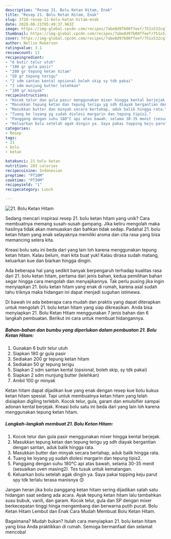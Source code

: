 ```yaml
---
description: "Resep 21. Bolu Ketan Hitam, Enak"
title: "Resep 21. Bolu Ketan Hitam, Enak"
slug: 3720-resep-21-bolu-ketan-hitam-enak
date: 2020-08-21T05:49:37.963Z
image: https://img-global.cpcdn.com/recipes/7abe8d97b00ffeef/751x532cq70/21-bolu-ketan-hitam-foto-resep-utama.jpg
thumbnail: https://img-global.cpcdn.com/recipes/7abe8d97b00ffeef/751x532cq70/21-bolu-ketan-hitam-foto-resep-utama.jpg
cover: https://img-global.cpcdn.com/recipes/7abe8d97b00ffeef/751x532cq70/21-bolu-ketan-hitam-foto-resep-utama.jpg
author: Nellie Roberson
ratingvalue: 3.1
reviewcount: 13
recipeingredient:
- "6 butir telur utuh"
- "180 gr gula pasir"
- "200 gr tepung ketan hitam"
- "50 gr tepung terigu"
- "2 sdm santan kental opsional boleh skip sy tdk pakai"
- "2 sdm munjung butter lelehkan"
- "100 gr minyak"
recipeinstructions:
- "Kocok telur dan gula pasir menggunakan mixer hingga kental berjejak."
- "Masukkan tepung ketan dan tepung terigu yg sdh diayak bergantian dengan santan, aduk balik hingga rata."
- "Masukkan butter dan minyak secara bertahap, aduk balik hingga rata."
- "Tuang ke loyang yg sudah diolesi margarin dan tepung tipis2."
- "Panggang dengan suhu 180°C api atas bawah, selama 30-35 menit (sesuaikan oven masing2). Tes tusuk untuk kematangan."
- "Keluarkan bolu setelah agak dingin ya. Saya pakai topping keju parut spy tdk terlalu terasa manisnya 😊"
categories:
- Resep
tags:
- 21
- bolu
- ketan

katakunci: 21 bolu ketan 
nutrition: 283 calories
recipecuisine: Indonesian
preptime: "PT10M"
cooktime: "PT30M"
recipeyield: "1"
recipecategory: Lunch

---
```



![21. Bolu Ketan Hitam](https://img-global.cpcdn.com/recipes/7abe8d97b00ffeef/751x532cq70/21-bolu-ketan-hitam-foto-resep-utama.jpg)

Sedang mencari inspirasi resep 21. bolu ketan hitam yang unik? Cara membuatnya memang susah-susah gampang. Jika keliru mengolah maka hasilnya tidak akan memuaskan dan bahkan tidak sedap. Padahal 21. bolu ketan hitam yang enak selayaknya memiliki aroma dan cita rasa yang bisa memancing selera kita.

Kreasi bolu satu ini beda dari yang lain loh karena menggunakan tepung ketan hitam. Kalau belum, mari kita buat yuk! Kalau dirasa sudah matang, keluarkan kue dan biarkan hingga dingin.

Ada beberapa hal yang sedikit banyak berpengaruh terhadap kualitas rasa dari 21. bolu ketan hitam, pertama dari jenis bahan, kedua pemilihan bahan segar hingga cara mengolah dan menyajikannya. Tak perlu pusing jika ingin menyiapkan 21. bolu ketan hitam yang enak di rumah, karena asal sudah tahu triknya maka hidangan ini dapat menjadi suguhan istimewa.


Di bawah ini ada beberapa cara mudah dan praktis yang dapat diterapkan untuk mengolah 21. bolu ketan hitam yang siap dikreasikan. Anda bisa menyiapkan 21. Bolu Ketan Hitam menggunakan 7 jenis bahan dan 6 langkah pembuatan. Berikut ini cara untuk membuat hidangannya.

<!--inarticleads1-->

##### Bahan-bahan dan bumbu yang diperlukan dalam pembuatan 21. Bolu Ketan Hitam:

1. Gunakan 6 butir telur utuh
1. Siapkan 180 gr gula pasir
1. Sediakan 200 gr tepung ketan hitam
1. Sediakan 50 gr tepung terigu
1. Siapkan 2 sdm santan kental (opsional, boleh skip, sy tdk pakai)
1. Siapkan 2 sdm munjung butter (lelehkan)
1. Ambil 100 gr minyak


Ketan hitam dapat dijadikan kue yang enak dengan resep kue bolu kukus ketan hitam spesial. Tapi untuk membuatnya ketan hitam yang telah disiapkan digiling terlebih. Kocok telur, gula, garam dan emulsifier sampai adonan kental berjejak. Kreasi bolu satu ini beda dari yang lain loh karena menggunakan tepung ketan hitam. 

<!--inarticleads2-->

##### Langkah-langkah membuat 21. Bolu Ketan Hitam:

1. Kocok telur dan gula pasir menggunakan mixer hingga kental berjejak.
1. Masukkan tepung ketan dan tepung terigu yg sdh diayak bergantian dengan santan, aduk balik hingga rata.
1. Masukkan butter dan minyak secara bertahap, aduk balik hingga rata.
1. Tuang ke loyang yg sudah diolesi margarin dan tepung tipis2.
1. Panggang dengan suhu 180°C api atas bawah, selama 30-35 menit (sesuaikan oven masing2). Tes tusuk untuk kematangan.
1. Keluarkan bolu setelah agak dingin ya. Saya pakai topping keju parut spy tdk terlalu terasa manisnya 😊


Jangan heran jika bolu panggang ketan hitam sering dijadikan salah satu hidangan saat sedang ada acara. Ayak tepung ketan hitam lalu tambahkan susu bubuk, vanili, dan garam. Kocok telur, gula dan SP dengan mixer berkecepatan tinggi hinga mengembang dan berwarna putih pucat. Bolu Ketan Hitam Lembut dan Enak Cara Mudah Membuat Bolu Ketan Hitam. 

Bagaimana? Mudah bukan? Itulah cara menyiapkan 21. bolu ketan hitam yang bisa Anda praktikkan di rumah. Semoga bermanfaat dan selamat mencoba!
